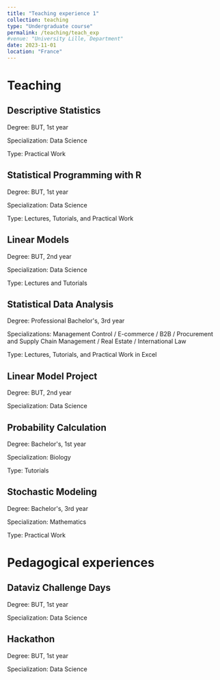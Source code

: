 ```yaml
---
title: "Teaching experience 1"
collection: teaching
type: "Undergraduate course"
permalink: /teaching/teach_exp
#venue: "University Lille, Department"
date: 2023-11-01
location: "France"
---
```


# Teaching 

## Descriptive Statistics

Degree: BUT, 1st year

Specialization: Data Science

Type: Practical Work

## Statistical Programming with R

Degree: BUT, 1st year

Specialization: Data Science

Type: Lectures, Tutorials, and Practical Work

## Linear Models

Degree: BUT, 2nd year

Specialization: Data Science

Type: Lectures and Tutorials

## Statistical Data Analysis

Degree: Professional Bachelor's, 3rd year

Specializations: Management Control / E-commerce / B2B / Procurement and Supply Chain Management / Real Estate / International Law

Type: Lectures, Tutorials, and Practical Work in Excel

## Linear Model Project

Degree: BUT, 2nd year

Specialization: Data Science

## Probability Calculation

Degree: Bachelor's, 1st year

Specialization: Biology

Type: Tutorials

## Stochastic Modeling

Degree: Bachelor's, 3rd year

Specialization: Mathematics

Type: Practical Work

# Pedagogical experiences

## Dataviz Challenge Days

Degree: BUT, 1st year

Specialization: Data Science

## Hackathon

Degree: BUT, 1st year

Specialization: Data Science

